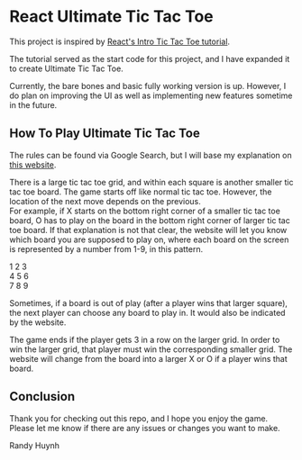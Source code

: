 # React Ultimate Tic Tac Toe  

This project is inspired by [React's Intro Tic Tac Toe tutorial](https://reactjs.org/tutorial/tutorial.html).

The tutorial served as the start code for this project, and I have expanded it to create Ultimate Tic Tac Toe.

Currently, the bare bones and basic fully working version is up. However, I do plan on improving the UI as well
as implementing new features sometime in the future.

## How To Play Ultimate Tic Tac Toe

The rules can be found via Google Search, but I will base my explanation on [this website](https://www.thegamegal.com/2018/09/01/ultimate-tic-tac-toe/).

There is a large tic tac toe grid, and within each square is another smaller tic tac toe board.
The game starts off like normal tic tac toe. However, the location of the next move depends on the previous.  
For example, if X starts on the bottom right corner of a smaller tic tac toe board, O has to play on the board in
the bottom right corner of larger tic tac toe board.
If that explanation is not that clear, the website will let you know which board you are supposed to play on, where each
board on the screen is represented by a number from 1-9, in this pattern.

1 2 3  
4 5 6  
7 8 9  

Sometimes, if a board is out of play (after a player wins that larger square), the next player can choose any board to play in.
It would also be indicated by the website.

The game ends if the player gets 3 in a row on the larger grid. In order to win the larger grid, that player must win the
corresponding smaller grid. The website will change from the board into a larger X or O if a player wins that board.

## Conclusion
Thank you for checking out this repo, and I hope you enjoy the game. Please let me know if there are any issues or changes you want to make. 

Randy Huynh